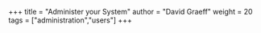 +++
title = "Administer your System"
author = "David Graeff"
weight = 20
tags = ["administration","users"]
+++